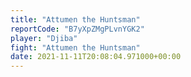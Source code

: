 ```yaml
---
title: "Attumen the Huntsman"
reportCode: "B7yXpZMgPLvnYGK2"
player: "Djiba"
fight: "Attumen the Huntsman"
date: 2021-11-11T20:08:04.971000+00:00
---
```

